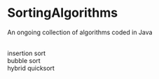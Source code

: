 # SortingAlgorithms
An ongoing collection of algorithms coded in Java

<br>
insertion sort <br>
bubble sort <br>
hybrid quicksort
